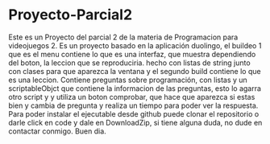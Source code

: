# Proyecto-Parcial2
Este es un Proyecto del parcial 2 de la materia de Programacion para videojuegos 2.
Es un proyecto basado en la aplicación duolingo, el buildeo 1 que es el menu contiene lo que es una interfaz, que muestra dependiendo del boton, la leccion que se reproduciria. hecho con listas de string junto con clases para que aparezca la ventana y el segundo build contiene lo que es una leccion. Contiene preguntas sobre programación, con listas y un scriptableObjct que contiene la informacion de las preguntas, esto lo agarra otro script y y utiliza un boton comprobar, que hace que aparezca si estas bien y cambia de pregunta y realiza un tiempo para poder ver la respuesta. Para poder instalar el ejecutable desde github puede clonar el repositorio o darle click en code y dale en DownloadZip, si tiene alguna duda, no dude en contactar conmigo. Buen dia.
